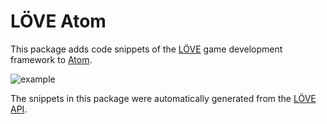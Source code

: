 # LÖVE Atom

This package adds code snippets of the [LÖVE](https://love2d.org/) game development framework to [Atom](https://atom.io/).

![example](https://raw.githubusercontent.com/rm-code/love-atom/master/screenshots/screengrab.gif)

The snippets in this package were automatically generated from the [LÖVE API](https://github.com/rm-code/love-api).
